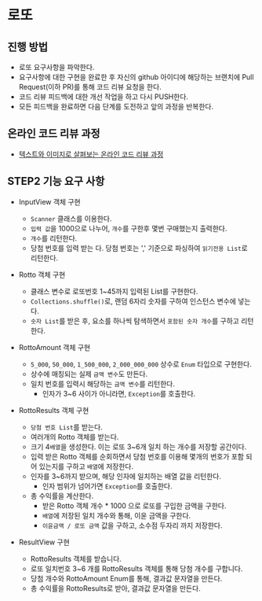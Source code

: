 # 로또
## 진행 방법
* 로또 요구사항을 파악한다.
* 요구사항에 대한 구현을 완료한 후 자신의 github 아이디에 해당하는 브랜치에 Pull Request(이하 PR)를 통해 코드 리뷰 요청을 한다.
* 코드 리뷰 피드백에 대한 개선 작업을 하고 다시 PUSH한다.
* 모든 피드백을 완료하면 다음 단계를 도전하고 앞의 과정을 반복한다.

## 온라인 코드 리뷰 과정
* [텍스트와 이미지로 살펴보는 온라인 코드 리뷰 과정](https://github.com/next-step/nextstep-docs/tree/master/codereview)

## STEP2 기능 요구 사항
 - InputView 객체 구현
   - `Scanner` 클래스를 이용한다.
   - `입력 값`을 1000으로 나누어, `개수`를 구한후 몇번 구매했는지 출력한다.
   - `개수`를 리턴한다.
   - 당첨 번호를 입력 받는 다. 당첨 번호는 ',' 기준으로 파싱하여 `읽기전용 List`로 리턴한다.
   
 - Rotto 객체 구현
   - 클래스 변수로 로또번호 1~45까지 입력된 List를 구현한다.
   - `Collections.shuffle()`로, 랜덤 6자리 숫자를 구하여 인스턴스 변수에 넣는다.
   - `숫자 List`를 받은 후, 요소를 하나씩 탐색하면서 `포함된 숫자 개수`를 구하고 리턴한다.
   
 - RottoAmount 객체 구현
   - `5_000`, `50_000`, `1_500_000`, `2_000_000_000` 상수로 `Enum` 타입으로 구현한다.  
   - 상수에 매칭되는 실제 `금액 변수`도 만든다.
   - 일치 번호를 입력시 해당하는 `금액 변수`를 리턴한다.
     - 인자가 3~6 사이가 아니라면, `Exception`를 호출한다.
   
 - RottoResults 객체 구현
   - `당첨 번호 List`를 받는다.
   - 여러개의 Rotto 객체를 받는다. 
   - 크기 4`배열`을 생성한다. 이는 로또 3~6개 일치 하는 개수를 저장할 공간이다.
   - 입력 받은 Rotto 객체를 순회하면서 당첨 번호를 이용해 몇개의 번호가 포함 되어 있는지를 구하고 `배열`에 저장한다.
   - 인자를 3~6까지 받으며, 해당 인자에 일치하는 배열 값을 리턴한다.
     - 인자 범위가 넘어가면 `Exception`를 호출한다.
   - 총 수익률을 계산한다.
     - 받은 Rotto 객체 개수 * 1000 으로 로또를 구입한 금액을 구한다.
     - `배열`에 저장된 일치 개수와 통해, 이윤 금액을 구한다.
     - `이윤금액 / 로또 금액` 값을 구하고, 소수점 두자리 까지 저장한다.  
   
 - ResultView 구현
   - RottoResults 객체를 받습니다.
   - 로또 일치번호 3~6 개를 RottoResults 객체를 통해 당첨 개수를 구합니다.
   - 당첨 개수와 RottoAmount Enum를 통해, 결과값 문자열을 만든다.
   - 총 수익률을 RottoResults로 받아, 결과값 문자열을 만든다.